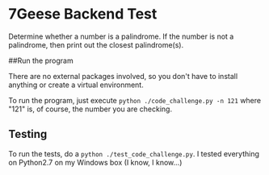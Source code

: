 7Geese Backend Test
===================

Determine whether a number is a palindrome. If the number is not a palindrome,
then print out the closest palindrome(s).


##Run the program

There are no external packages involved, so you don't have to install anything
or create a virtual environment.

To run the program, just execute `python ./code_challenge.py -n 121`
where "121" is, of course, the number you are checking.

## Testing

To run the tests, do a `python ./test_code_challenge.py`.
I tested everything on Python2.7 on my Windows box (I know, I know...)
